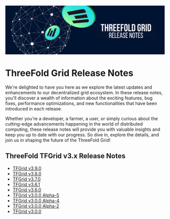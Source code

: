 ![](img/releasenotes.png)

# ThreeFold Grid Release Notes

 We're delighted to have you here as we explore the latest updates and enhancements to our decentralized grid ecosystem. In these release notes, you'll discover a wealth of information about the exciting features, bug fixes, performance optimizations, and new functionalities that have been introduced in each release. 
 
 Whether you're a developer, a farmer, a user, or simply curious about the cutting-edge advancements happening in the world of distributed computing, these release notes will provide you with valuable insights and keep you up to date with our progress. So dive in, explore the details, and join us in shaping the future of the ThreeFold Grid!

## ThreeFold TFGrid v3.x Release Notes
- [TFGrid v3.9.0](tfgrid_release_3_9_0)
- [TFGrid v3.8.0](tfgrid_release_3_8_0)
- [TFGrid v3.7.0](tfgrid_release_3_7_0)
- [TFGrid v3.6.1](tfgrid_release_3_6_1)
- [TFGrid v3.6.0](tfgrid_release_3_6_0)
- [TFGrid v3.0.0 Alpha-5](tfgrid_release_3_0_a5)
- [TFGrid v3.0.0 Alpha-4](tfgrid_release_3_0_a4)
- [TFGrid v3.0.0 Alpha-2](tfgrid_release_3_0_a2)
- [TFGrid v3.0.0](tfgrid_release_3_0)
